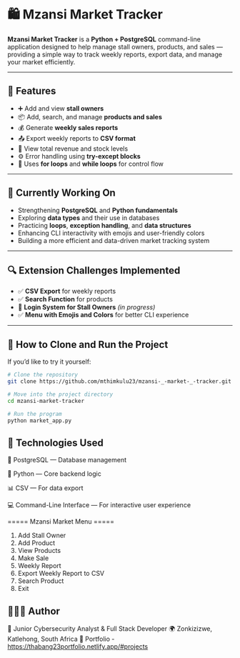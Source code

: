 # 🛍️ Mzansi Market Tracker

**Mzansi Market Tracker** is a **Python + PostgreSQL** command-line application designed to help manage stall owners, products, and sales — providing a simple way to track weekly reports, export data, and manage your market efficiently.

---

## 🚀 Features
- ➕ Add and view **stall owners**
- 📦 Add, search, and manage **products and sales**
- 💰 Generate **weekly sales reports**
- 📤 Export weekly reports to **CSV format**
- 🧾 View total revenue and stock levels
- ⚙️ Error handling using **try-except blocks**
- 🔁 Uses **for loops** and **while loops** for control flow

---

## 🧠 Currently Working On
- Strengthening **PostgreSQL** and **Python fundamentals**
- Exploring **data types** and their use in databases
- Practicing **loops**, **exception handling**, and **data structures**
- Enhancing CLI interactivity with emojis and user-friendly colors
- Building a more efficient and data-driven market tracking system

---

## 🔍 Extension Challenges Implemented
- ✅ **CSV Export** for weekly reports  
- ✅ **Search Function** for products  
- 🚧 **Login System for Stall Owners** *(in progress)*  
- ✅ **Menu with Emojis and Colors** for better CLI experience  

---

## 💾 How to Clone and Run the Project
If you’d like to try it yourself:

```bash
# Clone the repository
git clone https://github.com/mthimkulu23/mzansi-_-market-_-tracker.git

# Move into the project directory
cd mzansi-market-tracker

# Run the program
python market_app.py

```



## 🧩 Technologies Used

🐘 PostgreSQL — Database management

🐍 Python — Core backend logic

📊 CSV — For data export

💻 Command-Line Interface — For interactive user experience




===== Mzansi Market Menu =====
1. Add Stall Owner
2. Add Product
3. View Products
4. Make Sale
5. Weekly Report
6. Export Weekly Report to CSV
7. Search Product
8. Exit


## 👨🏽‍💻 Author


🚀 Junior Cybersecurity Analyst & Full Stack Developer
🌍 Zonkizizwe, Katlehong, South Africa
🔗 Portfolio - https://thabang23portfolio.netlify.app/#projects